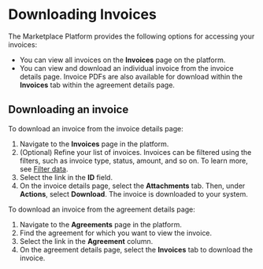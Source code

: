 # Downloading Invoices

The Marketplace Platform provides the following options for accessing your invoices:

* You can view all invoices on the **Invoices** page on the platform.
* You can view and download an individual invoice from the invoice details page. Invoice PDFs are also available for download within the **Invoices** tab within the agreement details page.&#x20;

## Downloading an invoice

To download an invoice from the invoice details page:

1. Navigate to the **Invoices** page in the platform.
2. (Optional) Refine your list of invoices. Invoices can be filtered using the filters, such as invoice type, status, amount, and so on. To learn more, see [Filter data](../../../../marketplace-platform/getting-started/interface/customize-the-data-grid.md#filter-data).
3. Select the link in the **ID** field.
4. On the invoice details page, select the **Attachments** tab. Then, under **Actions**, select **Download**. The invoice is downloaded to your system.

To download an invoice from the agreement details page:

1. Navigate to the **Agreements** page in the platform.
2. Find the agreement for which you want to view the invoice.&#x20;
3. Select the link in the **Agreement** column.&#x20;
4. On the agreement details page, select the **Invoices** tab to download the invoice.
